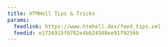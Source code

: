 ```yaml
---
title: HTMHell Tips & Tricks
params:
  feedlink: https://www.htmhell.dev/feed_tips.xml
  feedid: e1726915f8782e4bb24508ee9179256b
---
```

